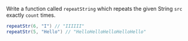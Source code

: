 Write a function called `repeatString` which repeats the given String `src` exactly `count` times.

```java
repeatStr(6, "I") // "IIIIII"
repeatStr(5, "Hello") // "HelloHelloHelloHelloHello"
```
